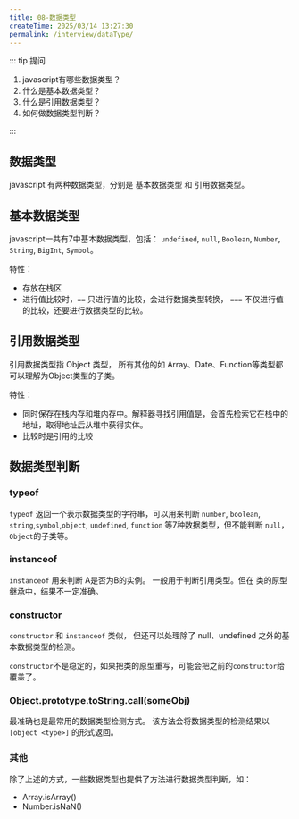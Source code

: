 ```yaml
---
title: 08-数据类型
createTime: 2025/03/14 13:27:30
permalink: /interview/dataType/
---
```


::: tip 提问

1. javascript有哪些数据类型？
2. 什么是基本数据类型？
3. 什么是引用数据类型？
4. 如何做数据类型判断？

:::

## 数据类型

javascript 有两种数据类型，分别是 基本数据类型 和 引用数据类型。

## 基本数据类型

javascript一共有7中基本数据类型，包括：
`undefined`, `null`, `Boolean`, `Number`,
`String`, `BigInt`, `Symbol`。

特性：

- 存放在栈区
- 进行值比较时，`==` 只进行值的比较，会进行数据类型转换， `===` 不仅进行值的比较，还要进行数据类型的比较。

## 引用数据类型

引用数据类型指 Object 类型， 所有其他的如 Array、Date、Function等类型都可以理解为Object类型的子类。

特性：

- 同时保存在栈内存和堆内存中。解释器寻找引用值是，会首先检索它在栈中的地址，取得地址后从堆中获得实体。
- 比较时是引用的比较

## 数据类型判断

### typeof

`typeof` 返回一个表示数据类型的字符串，可以用来判断 `number`, `boolean`, `string`,`symbol`,`object`,
`undefined`, `function` 等7种数据类型，但不能判断 `null`，`Object`的子类等。

### instanceof

`instanceof` 用来判断 A是否为B的实例。 一般用于判断引用类型。但在 类的原型继承中，结果不一定准确。

### constructor

`constructor` 和 `instanceof` 类似， 但还可以处理除了 null、undefined 之外的基本数据类型的检测。

`constructor`不是稳定的，如果把类的原型重写，可能会把之前的`constructor`给覆盖了。

### Object.prototype.toString.call(someObj)

最准确也是最常用的数据类型检测方式。 该方法会将数据类型的检测结果以`[object <type>]` 的形式返回。

### 其他

除了上述的方式，一些数据类型也提供了方法进行数据类型判断，如：

- Array.isArray()
- Number.isNaN()